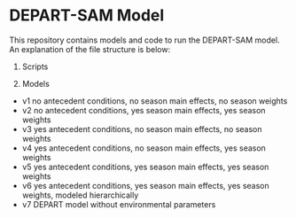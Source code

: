 # DEPART-SAM Model

This repository contains models and code to run the DEPART-SAM model. An explanation of the file structure is below:

1. Scripts

2. Models
  - v1 no antecedent conditions, no season main effects, no season weights
  - v2 no antecedent conditions, yes season main effects, yes season weights
  - v3 yes antecedent conditions, no season main effects, no season weights
  - v4 yes antecedent conditions, no season main effects, yes season weights
  - v5 yes antecedent conditions, yes season main effects, yes season weights
  - v6 yes antecedent conditions, yes season main effects, yes season weights, modeled hierarchically
  - v7 DEPART model without environmental parameters
